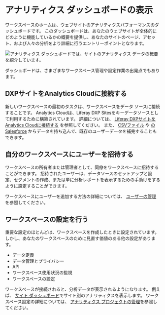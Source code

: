 # アナリティクス ダッシュボードの表示

ワークスペースのホームは、ウェブサイトのアナリティクスパフォーマンスのダッシュボードです。 このダッシュボードは、あなたのウェブサイトが全体的にどのように機能しているかの概要を提供し、あなたのサイトのページ、アセット、および人々の分析をより詳細に行うエントリーポイントとなります。

![アナリティクス ダッシュボードでは、サイトのアナリティクス データの概要を紹介しています。](viewing-the-analytics-dashboard/images/01.png)

ダッシュボードは、さまざまなワークスペース管理や設定作業の出発点でもあります。

## DXPサイトをAnalytics Cloudに接続する

新しいワークスペースの最初のタスクは、ワークスペースをデータ ソースに接続することです。 Analytics Cloudは、Liferay DXP Sitesをキーデータソースとして利用するために構築されています。 詳細については、 [Liferay DXPサイトをAnalytics Cloudに接続する](../connecting-data-sources/connecting-liferay-dxp-to-analytics-cloud.md) を参照してください。 また、 [CSVファイル](../connecting-data-sources/adding-a-csv-data-source.md) や [のSalesforce](../connecting-data-sources/adding-a-salesforce-data-source.md) からデータを持ち込んで、既存のユーザーデータを補完することもできます。

## 自分のワークスペースにユーザーを招待する

ワークスペースの所有者または管理者として、同僚をワークスペースに招待することができます。 招待されたユーザーは、データソースのセットアップと設定、セグメントの作成、または単に分析レポートを表示するための手助けをするように設定することができます。

ワークスペースにユーザーを追加する方法の詳細については、 [ユーザーの管理](../../workspace-settings/managing-users.md) を参照してください。

## ワークスペースの設定を行う

重要な設定のほとんどは、ワークスペースを作成したときに設定されています。 しかし、あなたのワークスペースのために見直す価値のある他の設定があります。

-   データ定義
-   データ管理とプライバシー
-   API
-   ワークスペース使用状況の監視
-   ワークスペースの設定

ワークスペースが接続されると、分析データが表示されるようになります。 例えば、 [サイト ダッシュボード](../../touchpoints/sites-dashboard.md)でサイト別のアナリティクスを表示します。 ワークスペース設定の詳細については、 [アナリティクス プロジェクトの管理](../../workspace-settings/managing-projects.md)を参照してください。

